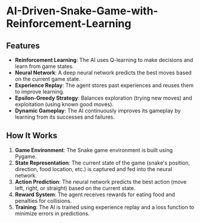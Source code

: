 # AI-Driven-Snake-Game-with-Reinforcement-Learning


## Features

- **Reinforcement Learning**: The AI uses Q-learning to make decisions and learn from game states.
- **Neural Network**: A deep neural network predicts the best moves based on the current game state.
- **Experience Replay**: The agent stores past experiences and reuses them to improve learning.
- **Epsilon-Greedy Strategy**: Balances exploration (trying new moves) and exploitation (using known good moves).
- **Dynamic Gameplay**: The AI continuously improves its gameplay by learning from its successes and failures.

## How It Works

1. **Game Environment**: The Snake game environment is built using Pygame.
2. **State Representation**: The current state of the game (snake's position, direction, food location, etc.) is captured and fed into the neural network.
3. **Action Prediction**: The neural network predicts the best action (move left, right, or straight) based on the current state.
4. **Reward System**: The agent receives rewards for eating food and penalties for collisions.
5. **Training**: The AI is trained using experience replay and a loss function to minimize errors in predictions.
